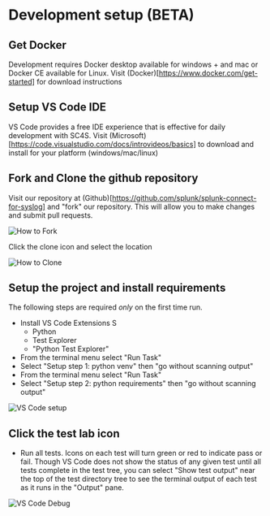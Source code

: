 # Development setup (BETA)

## Get Docker

Development requires Docker desktop available for windows + and mac or Docker CE available for Linux. Visit (Docker)[https://www.docker.com/get-started]
for download instructions

## Setup VS Code IDE

VS Code provides a free IDE experience that is effective for daily development with SC4S. Visit (Microsoft)[https://code.visualstudio.com/docs/introvideos/basics]
to download and install for your platform (windows/mac/linux)

## Fork and Clone the github repository

Visit our repository at (Github)[https://github.com/splunk/splunk-connect-for-syslog] and "fork" our repository. This will allow you to make changes and submit pull requests.

![How to Fork](gh_fork.png)

Click the clone icon and select the location

![How to Clone](gh_clone.png)

## Setup the project and install requirements

The following steps are required _only_ on the first time run.

* Install VS Code Extensions S
    * Python
    * Test Explorer
    * "Python Test Explorer"
* From the terminal menu select "Run Task"
* Select "Setup step 1: python venv" then "go without scanning output"
* From the terminal menu select "Run Task"
* Select "Setup step 2: python requirements" then "go without scanning output"

![VS Code setup](vsc_run.png)

## Click the test lab icon

* Run all tests. Icons on each test will turn green or red to indicate pass or fail.  Though VS Code does not show the status 
of any given test until all tests complete in the test tree, you can select "Show test output" near the top of the test
directory tree to see the terminal output of each test as it runs in the "Output" pane.

![VS Code Debug](vsc_debug.png)

